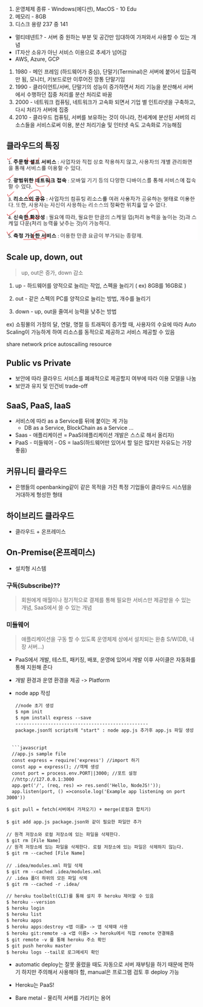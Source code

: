 1. 운영체제 종류 - Windows(에디션), MacOS - 10 Edu
2. 메모리 - 8GB
3. 디스크 용량 237 중 141

- 멀티테넨트? - 서버 중 원하는 부분 및 공간만 임대하여 가져와서 사용할 수 있는 개념
- IT자산 소유가 아닌 서비스 이용으로 추세가 넘어감
- AWS, Azure, GCP

1. 1980 - 메인 프레임 (하드웨어가 중심), 단말기(Terminal)은 서버에 붙어서 입출력만 됨, 모니터, 키보드로만 이루어진 깡통 단말기임
2. 1990 - 클라이언트/서버, 단말기의 성능이 증가하면서 처리 기능을 분산해서 서버에서 수행하던 집중 처리를 분산 처리로 바꿈
3. 2000 - 네트워크 컴퓨팅, 네트워크가 고속화 되면서 기업 별 인트라넷을 구축하고, 다시 처리가 서버에 집중
4. 2010 - 클라우드 컴퓨팅, 서버를 보유하는 것이 아니라, 전세계에 분산된 서버의 리소스들을 서비스로써 이용, 분산 처리기술 및 인터넷 속도 고속화로 가능해짐

## 클라우드의 특징

![image-20210201103500010](img.assets/image-20210201103500010.png)

## Scale up, down, out

> up, out은 증가, down 감소

1. up - 하드웨어를 양적으로 늘리는 작업, 스펙을 늘리기 ( ex) 8GB를 16GB로 )

2. out - 같은 스펙의 PC를 양적으로 늘리는 방법, 개수를 늘리기

3. down - up, out을 줄여서 능력을 낮추는 방법

ex) 쇼핑몰의 가정의 달, 연말, 명절 등 트래픽이 증가할 때, 사용자의 수요에 따라 Auto Scaling이 가능하게 하여 리소스를 동적으로 제공하고 서비스 제공할 수 있음

share network price autoscailing resource

## Public vs Private

- 보안에 따라 클라우드 서비스를 폐쇄적으로 제공할지 여부에 따라 이용 모델을 나눔
- 보안과 유지 및 인건비 trade-off

## SaaS, PaaS, IaaS

- 서비스에 따라 as a Service를 뒤에 붙이는 게 가능
  - DB as a Service, BlockChain as a Service ...
- Saas - 애플리케이션 = PaaS(애플리케이션 개발은 스스로 해서 올리자)
- PaaS - 미들웨어 - OS = IaaS(하드웨어만 있어서 할 일은 많지만 자유도는 가장 좋음)

## 커뮤니티 클라우드

- 은행들의 openbanking같이 같은 목적을 가진 특정 기업들이 클라우드 시스템을 거대하게 형성한 형태

## 하이브리드 클라우드

- 클라우드 + 온프레미스

## On-Premise(온프레미스)

- 설치형 시스템

### 구독(Subscribe)??

> 회원에게 매월이나 정기적으로 결제를 통해 필요한 서비스만 제공받을 수 있는 개념, SaaS에서 쓸 수 있는 개념

### 미들웨어

> 애플리케이션을 구동 할 수 있도록 운영체제 상에서 설치되는 완충 S/W(DB, 내장 서버...)

- PaaS에서 개발, 테스트, 패키징, 배포, 운영에 있어서 개발 이후 사이클은 자동화를 통해 지원해 준다

- 개발 환경과 운영 환경을 제공 -> Platform

- node app 작성

  ```shell
  //node 초기 생성
  $ npm init
  $ npm install express --save
  -------------------------------------------------
  package.json의 scripts에 "start" : node app.js 추가후 app.js 파일 생성
```
  
  ```javascript
  //app.js sample file
  const express = require('express') //import 하기
  const app = express(); //객체 생성
  const port = process.env.PORT||3000; //포트 설정
  //http://127.0.0.1:3000
  app.get('/', (req, res) => res.send('Hello, NodeJS!'));
  app.listen(port, () =>console.log('Example app listening on port 3000'))
  ```


```shell
$ git pull = fetch(서버에서 가져오기) + merge(로컬과 합치기)
    
$ git add app.js package.json와 같이 필요한 파일만 추가
    
// 원격 저장소와 로컬 저장소에 있는 파일을 삭제한다.
$ git rm [File Name]
// 원격 저장소에 있는 파일을 삭제한다. 로컬 저장소에 있는 파일은 삭제하지 않는다.
$ git rm --cached [File Name]

// .idea/modules.xml 파일 삭제
$ git rm --cached .idea/modules.xml
// .idea 폴더 하위의 모든 파일 삭제 
$ git rm --cached -r .idea/
```

```shell
// heroku toolbelt(CLI)를 통해 설치 후 heroku 제어할 수 있음
$ heroku --version
$ heroku login
$ heroku list
$ heroku apps
$ heroku apps:destroy <앱 이름> -> 앱 삭제때 사용
$ heroku git:remote -a <앱 이름> -> heroku에서 직접 remote 연결해줌
$ git remote -v 를 통해 heroku 주소 확인
$ git push heroku master
$ heroku logs --tail로 로그메세지 확인
```

  - automatic deploy는 잘못 올렸을 때도 자동으로 서버 재부팅을 하기 때문에 편하기 하지만 주의해서 사용해야 함, manual은 프로그램 검토 후 deploy 가능

- Heroku는 PaaS!
- Bare metal - 물리적 서버를 가리키는 용어